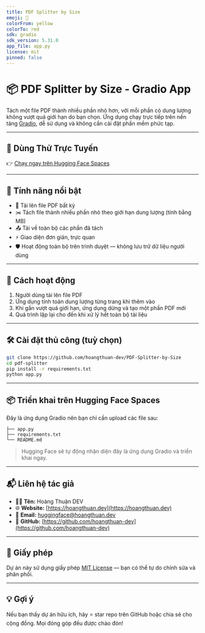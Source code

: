 ```yaml
---
title: PDF Splitter by Size
emoji: 📄
colorFrom: yellow
colorTo: red
sdk: gradio
sdk_version: 5.31.0
app_file: app.py
license: mit
pinned: false
---
```

# 📦 PDF Splitter by Size - Gradio App

Tách một file PDF thành nhiều phần nhỏ hơn, với mỗi phần có dung lượng không vượt quá giới hạn do bạn chọn. Ứng dụng chạy trực tiếp trên nền tảng [Gradio](https://www.gradio.app/), dễ sử dụng và không cần cài đặt phần mềm phức tạp.

---


## 🚀 Dùng Thử Trực Tuyến

👉 [Chạy ngay trên Hugging Face Spaces](https://huggingface.co/spaces/hoangthuandev/PDF-Splitter-by-Size)  

---


## 🚀 Tính năng nổi bật

- 📁 Tải lên file PDF bất kỳ
- ✂️ Tách file thành nhiều phần nhỏ theo giới hạn dung lượng (tính bằng MB)
- 📤 Tải về toàn bộ các phần đã tách
- ⚡ Giao diện đơn giản, trực quan
- 🛡️ Hoạt động toàn bộ trên trình duyệt — không lưu trữ dữ liệu người dùng

---

## 🧠 Cách hoạt động

1. Người dùng tải lên file PDF
2. Ứng dụng tính toán dung lượng từng trang khi thêm vào
3. Khi gần vượt quá giới hạn, ứng dụng dừng và tạo một phần PDF mới
4. Quá trình lặp lại cho đến khi xử lý hết toàn bộ tài liệu

---

## 🛠 Cài đặt thủ công (tuỳ chọn)

```bash
git clone https://github.com/hoangthuan-dev/PDF-Splitter-by-Size
cd pdf-splitter
pip install -r requirements.txt
python app.py
```

---

## 📦 Triển khai trên Hugging Face Spaces

Đây là ứng dụng Gradio nên bạn chỉ cần upload các file sau:

```
├── app.py
├── requirements.txt
└── README.md
```

> Hugging Face sẽ tự động nhận diện đây là ứng dụng Gradio và triển khai ngay.

---

## 📬 Liên hệ tác giả

- 👨‍💻 **Tên:** Hoàng Thuận DEV  
- 🌐 **Website:** [https://hoangthuan.dev](https://hoangthuan.dev)  
- 📧 **Email:** huggingface@hoangthuan.dev  
- 🐙 **GitHub:** [https://github.com/hoangthuan-dev](https://github.com/hoangthuan-dev)

---

## 📜 Giấy phép

Dự án này sử dụng giấy phép [MIT License](https://opensource.org/licenses/MIT) — bạn có thể tự do chỉnh sửa và phân phối.

---

## 💡 Gợi ý

Nếu bạn thấy dự án hữu ích, hãy ⭐ star repo trên GitHub hoặc chia sẻ cho cộng đồng. Mọi đóng góp đều được chào đón!
